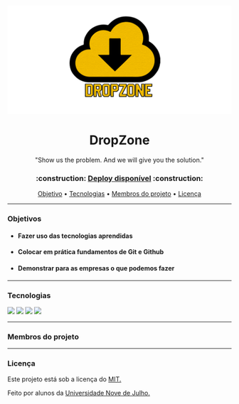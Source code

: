 <p align="center"><img  width=600px;   src="logo/logo dropzone.png"></p><!--logo-->
<h1 align="center">DropZone</h1>

<p align="center">"Show us the problem. And we will give you the solution."</p>

 <h3 align="center">:construction: <a href="https://projectdropzone.netlify.app/">Deploy disponível</a>    :construction:</h3>
 
<p align="center">
   <a href="#objetivos">Objetivo</a> •
   <a href="#tecnologias">Tecnologias</a> • 
   <a href="#membros">Membros do projeto</a> • 
   <a href="#licenca">Licença</a>
</p>

<hr>

<h3 id="objetivos">Objetivos</h3>
<ul>
 <li>
  <h4>Fazer uso das tecnologias aprendidas</h4>
 </li>
 
 <li>
  <h4>Colocar em prática fundamentos de Git e Github</h4>
 </li>
 
 <li>
  <h4>Demonstrar para as empresas o que podemos fazer</h4>
 </li>
 
</ul>

<hr>

    
<h3 id="tecnologias">Tecnologias</h3>

<a href="#"><img src="https://img.shields.io/badge/HTML5-E34F26?style=for-the-badge&logo=html5&logoColor=white"></a>
<a href="#"><img src="https://img.shields.io/badge/CSS3-1572B6?style=for-the-badge&logo=css3&logoColor=white"></a>
<a href="#"><img src="https://img.shields.io/badge/Bootstrap-563D7C?style=for-the-badge&logo=bootstrap&logoColor=white"></a>
<a href="#"><img src="https://img.shields.io/badge/Python-14354C?style=for-the-badge&logo=python&logoColor=white"></a>

<hr>

<h3 id="membros">Membros do projeto</h3>


<hr>

<h3 id="licenca">Licença</h3>
<p>Este projeto está sob a licença do <a href="https://github.com/ErllanRego/DropZone-Technology/blob/main/LICENSE">MIT.</a>
<p>Feito por alunos da <a href="https://www.uninove.br/">Universidade Nove de Julho.</a>
